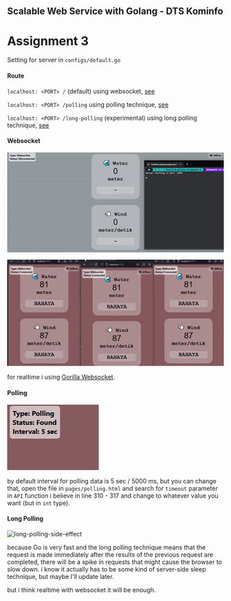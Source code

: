 ## Scalable Web Service with Golang - DTS Kominfo

# Assignment 3

Setting for server in `configs/default.go`

#### Route

`localhost: <PORT> /` (default) using websocket, [see](#websocket)

`localhost: <PORT> /polling` using polling technique, [see](#polling)

`localhost: <PORT> /long-polling` (experimental) using long polling technique, [see](#long-polling)

#### Websocket

![websocket-auto-update](assets/websocket-auto-update.gif "Websocket Auto Update")

![websocket-3-browser](assets/websocket-3-browser.gif "Websocket in 3 browser")

for realtime i using [Gorilla Websocket](https://github.com/gorilla/websocket).

#### Polling

![polling-info](assets/polling-info.jpg "Polling info")

by default interval for polling data is 5 sec / 5000 ms, but you can change that, open the file in `pages/polling.html` and search for `timeout` parameter in `API` function i believe in line 310 - 317 and change to whatever value you want (but in `int` type).

#### Long Polling

![long-polling-side-effect](assets/long-polling-side-effect.gif "Long Polling Side Effect")

because Go is very fast and the long polling technique means that the request is made immediately after the results of the previous request are completed, there will be a spike in requests that might cause the browser to slow down. i know it actually has to be some kind of server-side sleep technique, but maybe I'll update later.

but i think realtime with websocket it will be enough.
